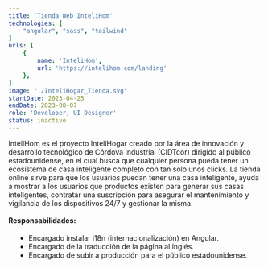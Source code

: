 ```yaml
---
title: 'Tienda Web InteliHom'
technologies: [
    "angular", "sass", "tailwind"
]
urls: [
    {
        name: 'InteliHom',
        url: 'https://intelihom.com/landing'
    },
]
image: "./InteliHogar_Tienda.svg"
startDate: 2023-04-25
endDate: 2023-08-07
role: 'Developer, UI Designer'
status: inactive
---
```

InteliHom es el proyecto InteliHogar creado por la área de innovación y desarrollo tecnológico de Córdova Industrial (CIDTcor) dirigido al público estadounidense, en el cual busca que cualquier persona pueda tener un ecosistema de casa inteligente completo con tan solo unos clicks. La tienda online sirve para que los usuarios puedan tener una casa inteligente, ayuda a mostrar a los usuarios que productos existen para generar sus casas inteligentes, contratar una suscripción para asegurar el mantenimiento y vigilancia de los dispositivos 24/7 y gestionar la misma.
\
\
**Responsabilidades:**

- Encargado instalar i18n (internacionalización) en Angular.
- Encargado de la traducción de la página al inglés.
- Encargado de subir a producción para el público estadounidense.

<style>
    ul {
		list-style: disc !important;
		margin: 18px 0px !important;
		padding: 0px 0px 0px 40px !important;
	}
</style>
